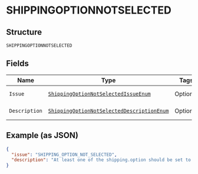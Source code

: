 
# SHIPPINGOPTIONNOTSELECTED

## Structure

`SHIPPINGOPTIONNOTSELECTED`

## Fields

| Name | Type | Tags | Description | Getter | Setter |
|  --- | --- | --- | --- | --- | --- |
| `Issue` | [`ShippingOptionNotSelectedIssueEnum`](../../doc/models/shipping-option-not-selected-issue-enum.md) | Optional | - | ShippingOptionNotSelectedIssueEnum getIssue() | setIssue(ShippingOptionNotSelectedIssueEnum issue) |
| `Description` | [`ShippingOptionNotSelectedDescriptionEnum`](../../doc/models/shipping-option-not-selected-description-enum.md) | Optional | - | ShippingOptionNotSelectedDescriptionEnum getDescription() | setDescription(ShippingOptionNotSelectedDescriptionEnum description) |

## Example (as JSON)

```json
{
  "issue": "SHIPPING_OPTION_NOT_SELECTED",
  "description": "At least one of the shipping.option should be set to 'selected = true'."
}
```

